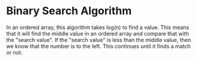 # Binary Search Algorithm
In an ordered array, this algorithm takes log(n) to find a value. This means that it will find the middle value in an ordered array and compare that with the "search value". If the "search value" is less than the middle value, then we know that the number is to the left. This continues until it finds a match or not.